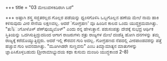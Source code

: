 +++
title = "03 ಮೇಲುದಳಕಿದಿರಾಗಿ ಬರೆ"

+++
ಅಷ್ಟಾಗಿ ಶಸ್ತ್ರ ಸಜ್ಜಿತರಲ್ಲದ ಗೊಲ್ಲರ ಪಡೆಯನ್ನು ಧ್ವಂಸಗೊಳಿಸಿ ಒಬ್ಬಗೊಲ್ಲನ ಹಣೆಯ ಮೇಲೆ ನಾಮ ಹಾಕಿ ಕಳಿಸುವುದು ವೀರ ಸೇನೆಯ ಲಕ್ಷಣವಲ್ಲ. ಆದರೆ `ಗೋಗ್ರಹಣ' ವೂ ಹಿಂದಿನ ಕಾಲದ ಒಂದು ಯುದ್ಧಕ್ರಮವಾಗಿತ್ತು. "ತು¾ುಗೋಳೊಳ್ ಪೆಣ್‍ಪುಯ್ಯಲೊಳ್" ಎಂದು ರನ್ನ ಹೇಳುತ್ತಾನೆ. ಪಶುಸಂಪತ್ತು ದೇಶಕ್ಕೆ ಸುಭದ್ರ ಆರ್ಥಿಕ ಸ್ಥಿತಿಯನ್ನು ಒದಗಿಸುತ್ತಿದ್ದುದರಿಂದ ಆಗಾಗ ರಾಜರುಗಳು ಶತ್ರು ರಾಜ್ಯಗಳ ಮೇಲೆ ದಂಡೆತ್ತಿ ಹೋಗಿ ದನಗಳನ್ನು ತಮ್ಮ ರಾಜ್ಯಕ್ಕೆ ಕರೆದೊಯ್ಯುತ್ತಿದ್ದರು. ಆದರೆ ಇಲ್ಲಿ ಕೌರವನ ಗುರಿ ಅದಲ್ಲ. ಗೋಗ್ರಹಣದ ನೆಪದಲ್ಲಿ ವೀರಪಾಂಡವರನ್ನು ಪತ್ತೆ ಹಚ್ಚುವ ಗುರಿ ಅವನದಾಗಿತ್ತು. "ಮೂಗಿಗಿಡರೇ ಸುಣ್ಣವನು" ಎಂಬ ತಿಮ್ಮಾಮಾತ್ಯನ ಮಾತುಗಳನ್ನು ಜ್ಞಾಪಿಸಿಕೊಳ್ಳಬಹುದು (ಶ್ರೀರಾಮಾಭ್ಯುದಯ ಕಥಾ ಕುಸುಮ ಮಂಜರಿ ಯುದ್ಧಕಾಂಡ 2-8)